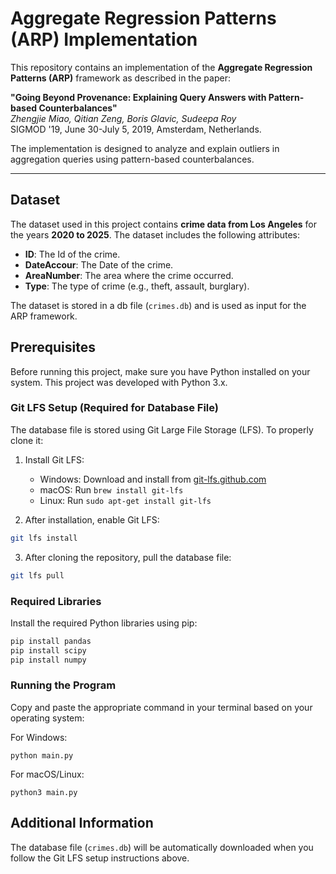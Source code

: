 # Aggregate Regression Patterns (ARP) Implementation

This repository contains an implementation of the **Aggregate Regression Patterns (ARP)** framework as described in the paper:

**"Going Beyond Provenance: Explaining Query Answers with Pattern-based Counterbalances"**  
*Zhengjie Miao, Qitian Zeng, Boris Glavic, Sudeepa Roy*  
SIGMOD '19, June 30-July 5, 2019, Amsterdam, Netherlands.

The implementation is designed to analyze and explain outliers in aggregation queries using pattern-based counterbalances.

---

## Dataset

The dataset used in this project contains **crime data from Los Angeles** for the years **2020 to 2025**. The dataset includes the following attributes:

- **ID**: The Id of the crime.
- **DateAccour**: The Date of the crime.
- **AreaNumber**: The area where the crime occurred.
- **Type**: The type of crime (e.g., theft, assault, burglary).

The dataset is stored in a db file (`crimes.db`) and is used as input for the ARP framework.

## Prerequisites

Before running this project, make sure you have Python installed on your system. This project was developed with Python 3.x.

### Git LFS Setup (Required for Database File)

The database file is stored using Git Large File Storage (LFS). To properly clone it:

1. Install Git LFS:
   - Windows: Download and install from [git-lfs.github.com](https://git-lfs.github.com/)
   - macOS: Run `brew install git-lfs`
   - Linux: Run `sudo apt-get install git-lfs`

2. After installation, enable Git LFS:
```bash
git lfs install
```

3. After cloning the repository, pull the database file:
```bash
git lfs pull
```

### Required Libraries

Install the required Python libraries using pip:

```bash
pip install pandas
pip install scipy
pip install numpy
```

### Running the Program

Copy and paste the appropriate command in your terminal based on your operating system:

For Windows:
```
python main.py
```

For macOS/Linux:
```
python3 main.py
```

## Additional Information

The database file (`crimes.db`) will be automatically downloaded when you follow the Git LFS setup instructions above.
